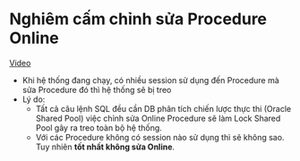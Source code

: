 # Nghiêm cấm chỉnh sửa Procedure Online

[Video](https://wecommit.com.vn/courses/chuong-trinh-dao-tao-toi-uu-co-so-du-lieu-cao-cap/lesson/sai-lam-13-neu-mac-phai-sai-lam-nay-tren-oltp-thi-he-thong-se-treo-ngay-lap-tuc/)

- Khi hệ thống đang chạy, có nhiều session sử dụng đến Procedure mà sửa Procedure đó thì hệ thống sẽ bị treo
- Lý do:
  - Tất cả câu lệnh SQL đều cần DB phân tích chiến lược thực thi (Oracle Shared Pool) việc chỉnh sửa Online Procedure sẽ làm Lock Shared Pool gây ra treo toàn bộ hệ thống.
  - Với các Procedure không có session nào sử dụng thì sẽ không sao. Tuy nhiên **tốt nhất không sửa Online**.
